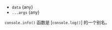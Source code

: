 <!-- YAML
added: v0.1.100
-->
* `data` {any}
* `...args` {any}

`console.info()` 函数是 [`console.log()`] 的一个别名。

